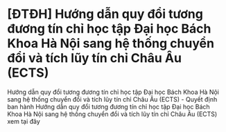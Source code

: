 # [ĐTĐH] Hướng dẫn quy đổi tương đương tín chỉ học tập Đại học Bách Khoa Hà Nội sang hệ thống chuyển đổi và tích lũy tín chỉ Châu Âu (ECTS)

Hướng dẫn quy đổi tương đương tín chỉ học tập Đại học Bách Khoa Hà Nội sang hệ thống chuyển đổi và tích lũy tín chỉ Châu Âu (ECTS)
        - Quyết định ban hành Hướng dẫn quy đổi tương đương tín chỉ học tập Đại học Bách Khoa Hà Nội sang hệ thống chuyển đổi và tích lũy tín chỉ Châu Âu (ECTS) xem tại đây